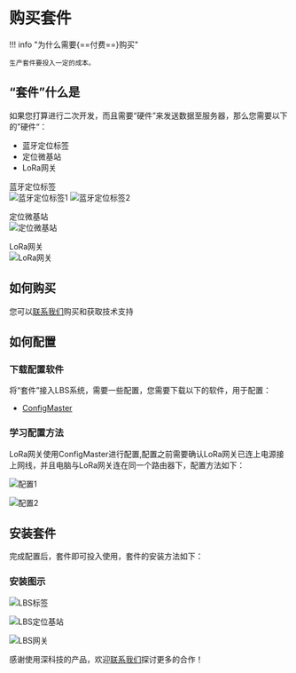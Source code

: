 # 购买套件


!!! info "为什么需要{==付费==}购买"

    生产套件要投入一定的成本。



## “套件”什么是

如果您打算进行二次开发，而且需要“硬件”来发送数据至服务器，那么您需要以下的”硬件“：

* 蓝牙定位标签
* 定位微基站
* LoRa网关

蓝牙定位标签  
![蓝牙定位标签1](../assets/images/beacon1.png "markdown")
![蓝牙定位标签2](../assets/images/beacon2.png "markdown")

定位微基站  
![定位微基站](../assets/images/station.png "markdown")

LoRa网关  
![LoRa网关](../assets/images/gateway.png "markdown")

## 如何购买

您可以[联系我们]()购买和获取技术支持

## 如何配置

### 下载配置软件

将“套件”接入LBS系统，需要一些配置，您需要下载以下的软件，用于配置：

* [ConfigMaster](../assets/ConfigMaster_20181211.zip)


### 学习配置方法

LoRa网关使用ConfigMaster进行配置,配置之前需要确认LoRa网关已连上电源接上网线，并且电脑与LoRa网关连在同一个路由器下，配置方法如下：  

![配置1](../assets/images/gwsetting1.png "深科技LBS")  

![配置2](../assets/images/gwsetting2.jpg "深科技LBS")

## 安装套件

完成配置后，套件即可投入使用，套件的安装方法如下：

### 安装图示

![LBS标签](../assets/images/lbs-tag-wear.jpg "深科技LBS")  

![LBS定位基站](../assets/images/lbs-base-mount.jpg "深科技LBS")

![LBS网关](../assets/images/gateway-mount.jpg "深科技LBS")




感谢使用深科技的产品，欢迎[联系我们](./contact.md)探讨更多的合作！
